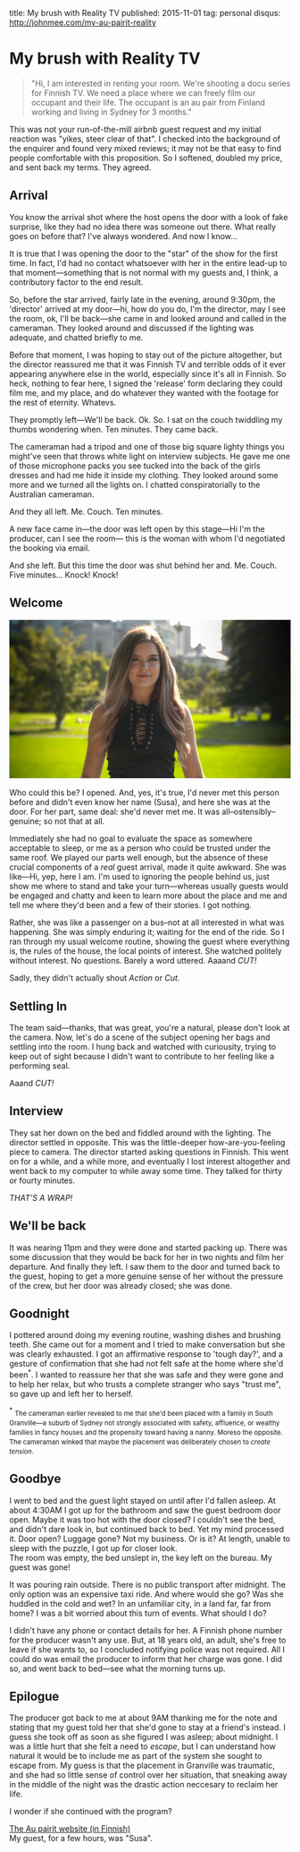 title: My brush with Reality TV
published: 2015-11-01
tag: personal
disqus: http://johnmee.com/my-au-pairit-reality

[1]: http://yle.fi/aihe/au-pairit


# My brush with Reality TV

> "Hi, I am interested in renting your room.
  We're shooting a docu series for Finnish TV. We need a place where we can 
  freely film our occupant and their life.  The occupant is an au pair from Finland working 
  and living in Sydney for 3 months."

This was not your run-of-the-mill airbnb guest request and my initial reaction was "yikes, steer
clear of that".  I checked into the background of the enquirer and found very mixed reviews; it may not be that
 easy to find people comfortable with this proposition. So I softened, doubled my price, and sent
back my terms.  They agreed.

## Arrival

You know the arrival shot where the host opens the door with a look of fake surprise, like they had no 
idea there was someone out there.  What really goes on before that?  I've always wondered.  And now I know...

It is true that I was opening the door to the "star" of the show for the first time.  In fact, I'd had
no contact whatsoever with her in the entire lead-up to that moment&mdash;something that is not normal with my guests
and, I think, a contributory factor to the end result.

So, before the star arrived, fairly late in the evening, around 9:30pm, the 'director' arrived at my door&mdash;hi,
how do you do, I'm the director, may I see the room, ok, I'll be back&mdash;she came in and looked around
and called in the cameraman.  They looked around and discussed if the lighting was adequate, and chatted
briefly to me.  

Before that moment, I was hoping to stay out of the picture altogether, but the director reassured me
that it was Finnish TV and terrible odds of it ever appearing anywhere else in the world, especially since
it's all in Finnish.  So heck, nothing to fear here, I signed the 'release' form declaring they could 
film me, and my place, and do whatever they wanted with the footage for the rest of eternity. Whatevs.

They promptly left&mdash;We'll be back. Ok. So. I sat on the couch twiddling my thumbs wondering when. Ten minutes. They came back.

The cameraman had a tripod and 
one of those big square lighty things you might've seen that
throws white light on interview subjects.  He gave me one of those microphone packs you see tucked into the
back of the girls dresses and had me hide it inside my clothing. They looked around some more and we 
turned all the lights on. I chatted conspiratorially to the Australian cameraman.

And they all left.  Me.  Couch. Ten minutes.

A new face came in&mdash;the door was left open by this stage&mdash;Hi I'm the producer, can I see the room&mdash;
this is the woman with whom I'd negotiated the booking via email.

And she left.  But this time the door was shut behind her and.  Me. Couch. Five minutes... Knock! Knock!

## Welcome

![Susa-AuPairit](/static/images/susa-au-pairit.jpg)

Who could this be? I opened. And, yes, it's true, I'd never met this person before and didn't even know 
her name (Susa), and here she was at the door.  For her part, same deal: she'd
never met me.  It was all&ndash;ostensibly&ndash;genuine; so not that at all.

Immediately she had no goal to evaluate the space as somewhere acceptable to sleep, or me as a person who could be trusted
under the same roof.  We played our parts well enough, but the absence of these crucial components of a _real_ guest arrival,
made it quite awkward.  She was like&mdash;Hi, yep, here I am. I'm used to ignoring the people behind 
us, just show me where to stand and take your turn&mdash;whereas usually guests would be engaged and chatty and keen to
learn more about the place and me and tell me where they'd been and a few of their stories.  I got nothing.

Rather, she was like a passenger on a bus&ndash;not at all 
interested in what was happening. She was simply enduring it; waiting for the end of the ride.  So I ran through my 
usual welcome routine, showing the guest where everything is, the rules of the house, the local points of interest.
 She watched politely without interest.
No questions. Barely a word uttered. Aaaand _CUT!_  

Sadly, they didn't actually shout _Action_ or _Cut_.

## Settling In

The team said&mdash;thanks, that was great, you're a natural, please don't look at the camera.
 Now, let's do a scene of the subject opening her bags and settling into the room.  I hung back and watched 
 with curiousity, trying to keep out of sight
 because I didn't want to contribute to her feeling like a performing seal. 
 
 Aaand _CUT!_

## Interview

They sat her down on the bed and fiddled around with the lighting. The director settled in opposite. This was
the little-deeper how-are-you-feeling piece to camera. The director started asking questions in Finnish. This
went on for a while, and a while more, and eventually I lost interest altogether
 and went back to my computer to while away some time. They talked for thirty or fourty minutes. 

_THAT'S A WRAP!_

## We'll be back

It was nearing 11pm and they were done and started packing up.  There was some discussion that they would
be back for her in two nights and film her departure. And finally they left. I saw them
to the door and turned back to the guest, hoping to get a more genuine sense of her without the pressure of the crew,
but her door was already closed; she was done.

## Goodnight

I pottered around doing my evening routine, washing dishes and brushing teeth. She came out for a moment and I tried to
make conversation but she was clearly exhausted. I got an affirmative response to 'tough day?', and
a gesture of confirmation that she had not felt safe at the home where she'd been<sup>*</sup>. I wanted to reassure her that she
was safe and they were gone and to help her relax, but who trusts a complete stranger who says "trust me", 
so gave up and left her to herself.

<sup>*</sup> <small>The cameraman earlier revealed to me that she'd been placed with a family in South Granville&mdash;a suburb of
Sydney not strongly associated with safety, affluence, or wealthy families in fancy houses 
and the propensity toward having a nanny.  Moreso the opposite.
The cameraman winked that maybe the placement was deliberately chosen to _create tension_.</small>

## Goodbye

I went to bed and the guest light stayed on until after I'd fallen asleep.  At about 4:30AM I got up for the bathroom and
saw the guest bedroom door open.  Maybe it was too hot with the door closed?  I couldn't see the bed, and didn't dare look in, but 
continued back to bed. Yet my mind processed it.
Door open? Luggage gone? Not my business. Or is it? At length, unable to sleep with the puzzle, I got up for closer look.  
The room was empty, the bed unslept in, the key left on the bureau. My guest was gone!

It was pouring rain outside.  There is no public transport after midnight. 
The only option was an expensive taxi ride. And where would she go? Was she huddled in the cold and wet? In
 an unfamiliar city, in a land far, far from home?  I was a bit worried about this turn of events. What should I do? 
  
I didn't have any phone or contact details for her.  A Finnish phone number for the producer wasn't any use. 
But, at 18 years old, an adult, she's free to leave if she wants to, so I concluded notifying 
police was not required.  All I could do was email the producer 
to inform that her charge was gone.  I did so, and went back to bed&mdash;see what the morning turns up.

## Epilogue

The producer got back to me at about 9AM thanking me for the note and stating that my guest told her that
she'd gone to stay at a friend's instead.  I guess she took off as soon as she figured I was asleep; about midnight. I was a little
hurt that she felt a need to _escape_, but I can understand how natural it would be to include me as part of the system
she sought to escape from.  My guess is that the placement in Granville was traumatic, and she had so little sense
of control over her situation, that sneaking away in the middle of the night was the drastic action neccesary to reclaim
her life.

I wonder if she continued with the program?

[The Au pairit website (in Finnish)](http://yle.fi/aihe/au-pairit)  
My guest, for a few hours, was "Susa".
